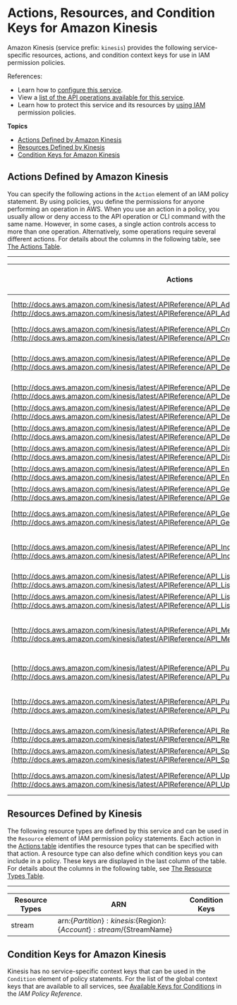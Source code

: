 # Actions, Resources, and Condition Keys for Amazon Kinesis<a name="list_amazonkinesis"></a>

Amazon Kinesis \(service prefix: `kinesis`\) provides the following service\-specific resources, actions, and condition context keys for use in IAM permission policies\.

References:
+ Learn how to [configure this service](http://docs.aws.amazon.com/kinesis/latest/dev/)\.
+ View a [list of the API operations available for this service](http://docs.aws.amazon.com/kinesis/latest/APIReference/)\.
+ Learn how to protect this service and its resources by [using IAM](http://docs.aws.amazon.com/kinesis/latest/dev/controlling-access.html) permission policies\.

**Topics**
+ [Actions Defined by Amazon Kinesis](#amazonkinesis-actions-as-permissions)
+ [Resources Defined by Kinesis](#amazonkinesis-resources-for-iam-policies)
+ [Condition Keys for Amazon Kinesis](#amazonkinesis-policy-keys)

## Actions Defined by Amazon Kinesis<a name="amazonkinesis-actions-as-permissions"></a>

You can specify the following actions in the `Action` element of an IAM policy statement\. By using policies, you define the permissions for anyone performing an operation in AWS\. When you use an action in a policy, you usually allow or deny access to the API operation or CLI command with the same name\. However, in some cases, a single action controls access to more than one operation\. Alternatively, some operations require several different actions\. For details about the columns in the following table, see [The Actions Table](reference_policies_actions-resources-contextkeys.md#actions_table)\.


****  

| Actions | Description | Access Level | Resource Types \(\*required\) | Condition Keys | Dependent Actions | 
| --- | --- | --- | --- | --- | --- | 
| [http://docs.aws.amazon.com/kinesis/latest/APIReference/API_AddTagsToStream.html](http://docs.aws.amazon.com/kinesis/latest/APIReference/API_AddTagsToStream.html) | Adds or updates tags for the specified Amazon Kinesis stream\. Each stream can have up to 10 tags\. | Tagging | [stream\*](#amazonkinesis-stream)  |  |  | 
| [http://docs.aws.amazon.com/kinesis/latest/APIReference/API_CreateStream.html](http://docs.aws.amazon.com/kinesis/latest/APIReference/API_CreateStream.html) | Creates a Amazon Kinesis stream\. | Write | [stream\*](#amazonkinesis-stream)  |  |  | 
| [http://docs.aws.amazon.com/kinesis/latest/APIReference/API_DecreaseStreamRetentionPeriod.html](http://docs.aws.amazon.com/kinesis/latest/APIReference/API_DecreaseStreamRetentionPeriod.html) | Decreases the stream's retention period, which is the length of time data records are accessible after they are added to the stream\. | Write | [stream\*](#amazonkinesis-stream)  |  |  | 
| [http://docs.aws.amazon.com/kinesis/latest/APIReference/API_DeleteStream.html](http://docs.aws.amazon.com/kinesis/latest/APIReference/API_DeleteStream.html) | Deletes a stream and all its shards and data\. | Write | [stream\*](#amazonkinesis-stream)  |  |  | 
| [http://docs.aws.amazon.com/kinesis/latest/APIReference/API_DescribeLimits.html](http://docs.aws.amazon.com/kinesis/latest/APIReference/API_DescribeLimits.html) | Describes the shard limits and usage for the account\. | Read |  |  |  | 
| [http://docs.aws.amazon.com/kinesis/latest/APIReference/API_DescribeStream.html](http://docs.aws.amazon.com/kinesis/latest/APIReference/API_DescribeStream.html) | Describes the specified stream\. | Read | [stream\*](#amazonkinesis-stream)  |  |  | 
| [http://docs.aws.amazon.com/kinesis/latest/APIReference/API_DisableEnhancedMonitoring.html](http://docs.aws.amazon.com/kinesis/latest/APIReference/API_DisableEnhancedMonitoring.html) | Disables enhanced monitoring\. | Write |  |  |  | 
| [http://docs.aws.amazon.com/kinesis/latest/APIReference/API_EnableEnhancedMonitoring.html](http://docs.aws.amazon.com/kinesis/latest/APIReference/API_EnableEnhancedMonitoring.html) | API\_EnableEnhancedMonitoring\.html | Write |  |  |  | 
| [http://docs.aws.amazon.com/kinesis/latest/APIReference/API_GetRecords.html](http://docs.aws.amazon.com/kinesis/latest/APIReference/API_GetRecords.html) | Gets data records from a shard\. | Read | [stream\*](#amazonkinesis-stream)  |  |  | 
| [http://docs.aws.amazon.com/kinesis/latest/APIReference/API_GetShardIterator.html](http://docs.aws.amazon.com/kinesis/latest/APIReference/API_GetShardIterator.html) | Gets a shard iterator\. A shard iterator expires five minutes after it is returned to the requester\. | Read | [stream\*](#amazonkinesis-stream)  |  |  | 
| [http://docs.aws.amazon.com/kinesis/latest/APIReference/API_IncreaseStreamRetentionPeriod.html](http://docs.aws.amazon.com/kinesis/latest/APIReference/API_IncreaseStreamRetentionPeriod.html) | Increases the stream's retention period, which is the length of time data records are accessible after they are added to the stream\. | Write | [stream\*](#amazonkinesis-stream)  |  |  | 
| [http://docs.aws.amazon.com/kinesis/latest/APIReference/API_ListStreams.html](http://docs.aws.amazon.com/kinesis/latest/APIReference/API_ListStreams.html) | Lists your streams\. | List |  |  |  | 
| [http://docs.aws.amazon.com/kinesis/latest/APIReference/API_ListTagsForStream.html](http://docs.aws.amazon.com/kinesis/latest/APIReference/API_ListTagsForStream.html) | Lists the tags for the specified Amazon Kinesis stream\. | Read | [stream\*](#amazonkinesis-stream)  |  |  | 
| [http://docs.aws.amazon.com/kinesis/latest/APIReference/API_MergeShards.html](http://docs.aws.amazon.com/kinesis/latest/APIReference/API_MergeShards.html) | Merges two adjacent shards in a stream and combines them into a single shard to reduce the stream's capacity to ingest and transport data\. | Write | [stream\*](#amazonkinesis-stream)  |  |  | 
| [http://docs.aws.amazon.com/kinesis/latest/APIReference/API_PutRecord.html](http://docs.aws.amazon.com/kinesis/latest/APIReference/API_PutRecord.html) | Writes a single data record from a producer into an Amazon Kinesis stream\. | Write | [stream\*](#amazonkinesis-stream)  |  |  | 
| [http://docs.aws.amazon.com/kinesis/latest/APIReference/API_PutRecords.html](http://docs.aws.amazon.com/kinesis/latest/APIReference/API_PutRecords.html) | Writes multiple data records from a producer into an Amazon Kinesis stream in a single call \(also referred to as a PutRecords request\)\. | Write | [stream\*](#amazonkinesis-stream)  |  |  | 
| [http://docs.aws.amazon.com/kinesis/latest/APIReference/API_RemoveTagsFromStream.html](http://docs.aws.amazon.com/kinesis/latest/APIReference/API_RemoveTagsFromStream.html) | Description for SplitShard | Tagging | [stream\*](#amazonkinesis-stream)  |  |  | 
| [http://docs.aws.amazon.com/kinesis/latest/APIReference/API_SplitShard.html](http://docs.aws.amazon.com/kinesis/latest/APIReference/API_SplitShard.html) | Description for SplitShard | Write | [stream\*](#amazonkinesis-stream)  |  |  | 
| [http://docs.aws.amazon.com/kinesis/latest/APIReference/API_UpdateShardCount.html](http://docs.aws.amazon.com/kinesis/latest/APIReference/API_UpdateShardCount.html) | Updates the shard count of the specified stream to the specified number of shards\. | Write |  |  |  | 

## Resources Defined by Kinesis<a name="amazonkinesis-resources-for-iam-policies"></a>

The following resource types are defined by this service and can be used in the `Resource` element of IAM permission policy statements\. Each action in the [Actions table](#amazonkinesis-actions-as-permissions) identifies the resource types that can be specified with that action\. A resource type can also define which condition keys you can include in a policy\. These keys are displayed in the last column of the table\. For details about the columns in the following table, see [The Resource Types Table](reference_policies_actions-resources-contextkeys.md#resources_table)\.


****  

| Resource Types | ARN | Condition Keys | 
| --- | --- | --- | 
| stream | arn:$\{Partition\}:kinesis:$\{Region\}:$\{Account\}:stream/$\{StreamName\} |  | 

## Condition Keys for Amazon Kinesis<a name="amazonkinesis-policy-keys"></a>

Kinesis has no service\-specific context keys that can be used in the `Condition` element of policy statements\. For the list of the global context keys that are available to all services, see [Available Keys for Conditions](http://docs.aws.amazon.com/IAM/latest/UserGuide/reference_policies_condition-keys.html#AvailableKeys) in the *IAM Policy Reference*\.